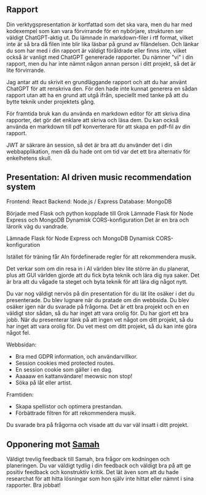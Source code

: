#

## Rapport

Din verktygspresentation är kortfattad som det ska vara, men du har med kodexempel som kan vara förvirrande för en nybörjare, strukturen ser väldigt ChatGPT-aktig ut. Du lämnade in markdown-filer i rtf format, vilket inte är så bra då filen inte blir lika läsbar på grund av filändelsen. Och länkar du som har med i din rapport är väldigt föråldrade eller finns inte, vilket också är vanligt med ChatGPT genererade rapporter. Du nämner "vi" i din rapport, men du har inte nämnt någon annan person i ditt projekt, så det är lite förvirrande.

Jag antar att du skrivit en grundläggande rapport och att du har använt ChatGPT för att renskriva den. För den hade inte kunnat generera en sådan rapport utan att ha en grund att utgå ifrån, speciellt med tanke på att du bytte teknik under projektets gång.

För framtida bruk kan du använda en markdown editor för att skriva dina rapporter, det gör det enklare att skriva och läsa dem. Du kan också använda en markdown till pdf konverterare för att skapa en pdf-fil av din rapport.

JWT är säkrare än session, så det är bra att du använder det i din webbapplikation, men då du hade ont om tid var det ett bra alternativ för enkelhetens skull.

## Presentation: AI driven music recommendation system

Frontend: React
Backend: Node.js / Express
Database: MongoDB

Började med Flask och python kopplade till Grok Lämnade Flask för Node Express och MongoDB Dynamisk CORS-konfiguration Det är en bra och lärorik väg du vandrade.

Lämnade Flask för Node Express och MongoDB
Dynamisk CORS-konfiguration

Istället för träning får AIn fördefinerade regler för att rekommendera musik.

Det verkar som om din resa in i AI världen blev lite större än du planerat, plus att GUI världen gjorde att du fick byta teknik och lära dig nya saker. Det är bra att du vågade ta steget och byta teknik för att lära dig något nytt.

Du var nog väldigt nervös på din presentation för du lät lite osäker i det du presenterade. Du blev lugnare när du pratade om din webbsida. Du blev osäker igen när du svarade på frågorna. Det är ett bra projekt och en en väldigt stor sådan, så du har inget att vara orolig för. Du har gjort ett bra jobb. När du presenterar tänk på att ingen vet något om ditt projekt, så du har inget att vara orolig för. Du vet mest om ditt projekt, så du kan inte göra något fel.

Webbsidan:

- Bra med GDPR information, och användarvillkor.
- Session cookies med protected routes.
- En session cookie som gäller i en dag.
- Aaaaaw en kattanvändare! meowsic non stop!
- Söka på låt eller artist.

Framtiden:

- Skapa spellistor och optimera prestandan.
- Förbättrade filtren för att rekommendera musik.

Du svarade bra på frågorna och visade att du var väl insatt i ditt projekt.

## Opponering mot [Samah](./Samah.md)

Väldigt trevlig feedback till Samah, bra frågor om kodningen och planeringen. Du var väldigt tydlig i din feedback och väldigt bra på att ge positiv feedback och konstruktiv kritik. Det lät även som att du hade researchat för att hitta lösningar som hon själv inte hittat eller nämnt i sina rapporter. Bra jobbat!
